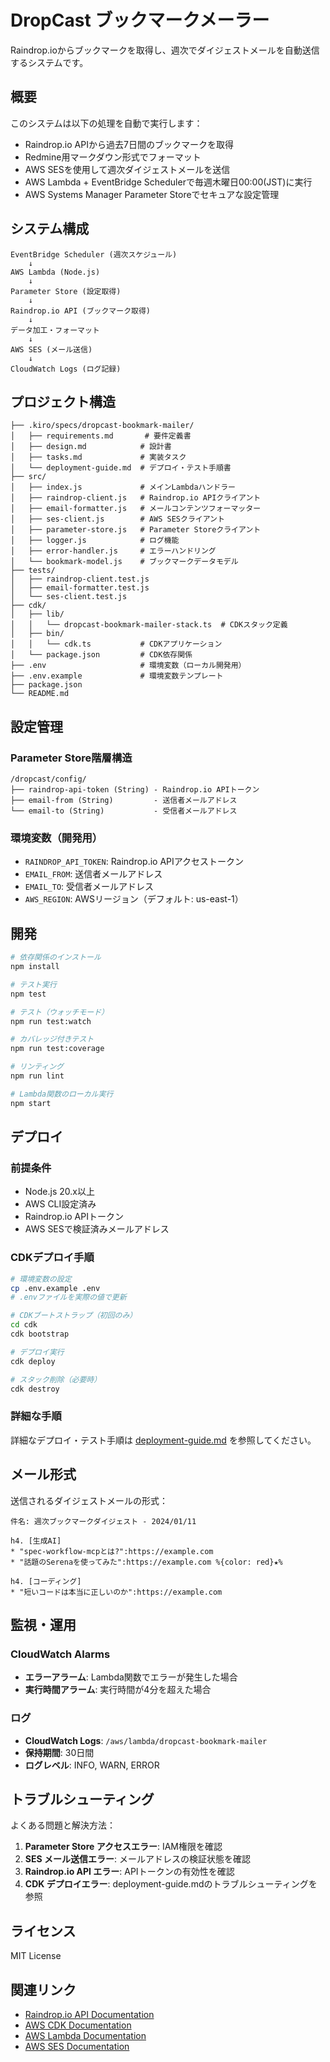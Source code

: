 # DropCast ブックマークメーラー

Raindrop.ioからブックマークを取得し、週次でダイジェストメールを自動送信するシステムです。

## 概要

このシステムは以下の処理を自動で実行します：
- Raindrop.io APIから過去7日間のブックマークを取得
- Redmine用マークダウン形式でフォーマット
- AWS SESを使用して週次ダイジェストメールを送信
- AWS Lambda + EventBridge Schedulerで毎週木曜日00:00(JST)に実行
- AWS Systems Manager Parameter Storeでセキュアな設定管理

## システム構成

```
EventBridge Scheduler (週次スケジュール)
    ↓
AWS Lambda (Node.js)
    ↓
Parameter Store (設定取得)
    ↓
Raindrop.io API (ブックマーク取得)
    ↓
データ加工・フォーマット
    ↓
AWS SES (メール送信)
    ↓
CloudWatch Logs (ログ記録)
```

## プロジェクト構造

```
├── .kiro/specs/dropcast-bookmark-mailer/
│   ├── requirements.md       # 要件定義書
│   ├── design.md            # 設計書
│   ├── tasks.md             # 実装タスク
│   └── deployment-guide.md  # デプロイ・テスト手順書
├── src/
│   ├── index.js             # メインLambdaハンドラー
│   ├── raindrop-client.js   # Raindrop.io APIクライアント
│   ├── email-formatter.js   # メールコンテンツフォーマッター
│   ├── ses-client.js        # AWS SESクライアント
│   ├── parameter-store.js   # Parameter Storeクライアント
│   ├── logger.js            # ログ機能
│   ├── error-handler.js     # エラーハンドリング
│   └── bookmark-model.js    # ブックマークデータモデル
├── tests/
│   ├── raindrop-client.test.js
│   ├── email-formatter.test.js
│   └── ses-client.test.js
├── cdk/
│   ├── lib/
│   │   └── dropcast-bookmark-mailer-stack.ts  # CDKスタック定義
│   ├── bin/
│   │   └── cdk.ts           # CDKアプリケーション
│   └── package.json         # CDK依存関係
├── .env                     # 環境変数（ローカル開発用）
├── .env.example             # 環境変数テンプレート
├── package.json
└── README.md
```

## 設定管理

### Parameter Store階層構造
```
/dropcast/config/
├── raindrop-api-token (String) - Raindrop.io APIトークン
├── email-from (String)         - 送信者メールアドレス
└── email-to (String)           - 受信者メールアドレス
```

### 環境変数（開発用）
- `RAINDROP_API_TOKEN`: Raindrop.io APIアクセストークン
- `EMAIL_FROM`: 送信者メールアドレス
- `EMAIL_TO`: 受信者メールアドレス
- `AWS_REGION`: AWSリージョン（デフォルト: us-east-1）

## 開発

```bash
# 依存関係のインストール
npm install

# テスト実行
npm test

# テスト（ウォッチモード）
npm run test:watch

# カバレッジ付きテスト
npm run test:coverage

# リンティング
npm run lint

# Lambda関数のローカル実行
npm start
```

## デプロイ

### 前提条件
- Node.js 20.x以上
- AWS CLI設定済み
- Raindrop.io APIトークン
- AWS SESで検証済みメールアドレス

### CDKデプロイ手順

```bash
# 環境変数の設定
cp .env.example .env
# .envファイルを実際の値で更新

# CDKブートストラップ（初回のみ）
cd cdk
cdk bootstrap

# デプロイ実行
cdk deploy

# スタック削除（必要時）
cdk destroy
```

### 詳細な手順
詳細なデプロイ・テスト手順は [deployment-guide.md](.kiro/specs/dropcast-bookmark-mailer/deployment-guide.md) を参照してください。

## メール形式

送信されるダイジェストメールの形式：

```
件名: 週次ブックマークダイジェスト - 2024/01/11

h4. [生成AI]
* "spec-workflow-mcpとは?":https://example.com
* "話題のSerenaを使ってみた":https://example.com %{color: red}★%

h4. [コーディング]
* "短いコードは本当に正しいのか":https://example.com
```

## 監視・運用

### CloudWatch Alarms
- **エラーアラーム**: Lambda関数でエラーが発生した場合
- **実行時間アラーム**: 実行時間が4分を超えた場合

### ログ
- **CloudWatch Logs**: `/aws/lambda/dropcast-bookmark-mailer`
- **保持期間**: 30日間
- **ログレベル**: INFO, WARN, ERROR

## トラブルシューティング

よくある問題と解決方法：

1. **Parameter Store アクセスエラー**: IAM権限を確認
2. **SES メール送信エラー**: メールアドレスの検証状態を確認
3. **Raindrop.io API エラー**: APIトークンの有効性を確認
4. **CDK デプロイエラー**: deployment-guide.mdのトラブルシューティングを参照

## ライセンス

MIT License

## 関連リンク

- [Raindrop.io API Documentation](https://developer.raindrop.io/)
- [AWS CDK Documentation](https://docs.aws.amazon.com/cdk/)
- [AWS Lambda Documentation](https://docs.aws.amazon.com/lambda/)
- [AWS SES Documentation](https://docs.aws.amazon.com/ses/)
